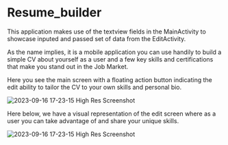 # Resume_builder

This application makes use of the textview fields in the MainActivity to showcase inputed and passed set of data from the EditActivity.

As the name implies, it is a mobile application you can use handily to build a simple CV about yourself as a user and a few key skills and certifications that make you stand out in the Job Market.

Here you see the main screen with a floating action button indicating the edit ability to tailor the CV to your own skills and personal bio.

![2023-09-16 17-23-15 High Res Screenshot](https://github.com/ObinnaAkuma/Resume_builder/assets/25484571/6b508fa0-802d-45a3-92db-5b530ae1611a)


Here below, we have a visual representation of the edit screen where as a user you can take advantage of and share your unique skills.

![2023-09-16 17-23-15 High Res Screenshot](https://github.com/ObinnaAkuma/Resume_builder/assets/25484571/2f50478e-74a7-4a6b-a6af-8f2509a42a16)
